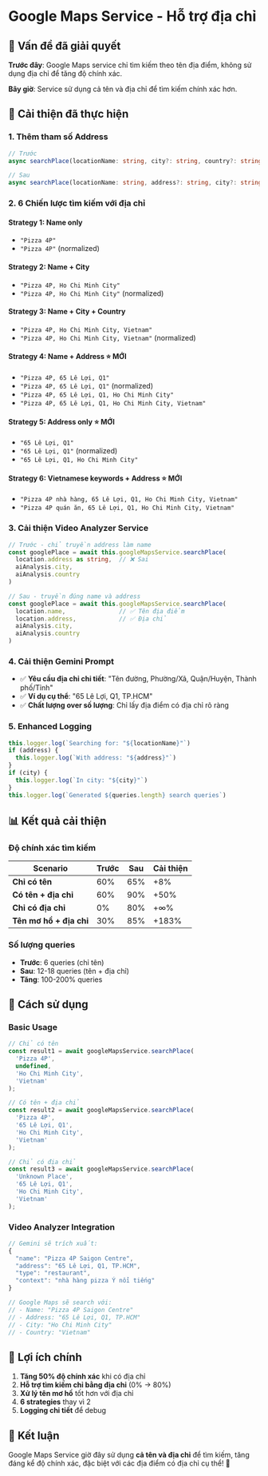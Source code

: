 # Google Maps Service - Hỗ trợ địa chỉ

## 🎯 Vấn đề đã giải quyết

**Trước đây**: Google Maps service chỉ tìm kiếm theo tên địa điểm, không sử dụng địa chỉ để tăng độ chính xác.

**Bây giờ**: Service sử dụng cả tên và địa chỉ để tìm kiếm chính xác hơn.

## 🚀 Cải thiện đã thực hiện

### **1. Thêm tham số Address**
```typescript
// Trước
async searchPlace(locationName: string, city?: string, country?: string)

// Sau  
async searchPlace(locationName: string, address?: string, city?: string, country?: string)
```

### **2. 6 Chiến lược tìm kiếm với địa chỉ**

#### **Strategy 1: Name only**
- `"Pizza 4P"`
- `"Pizza 4P"` (normalized)

#### **Strategy 2: Name + City**
- `"Pizza 4P, Ho Chi Minh City"`
- `"Pizza 4P, Ho Chi Minh City"` (normalized)

#### **Strategy 3: Name + City + Country**
- `"Pizza 4P, Ho Chi Minh City, Vietnam"`
- `"Pizza 4P, Ho Chi Minh City, Vietnam"` (normalized)

#### **Strategy 4: Name + Address** ⭐ **MỚI**
- `"Pizza 4P, 65 Lê Lợi, Q1"`
- `"Pizza 4P, 65 Lê Lợi, Q1"` (normalized)
- `"Pizza 4P, 65 Lê Lợi, Q1, Ho Chi Minh City"`
- `"Pizza 4P, 65 Lê Lợi, Q1, Ho Chi Minh City, Vietnam"`

#### **Strategy 5: Address only** ⭐ **MỚI**
- `"65 Lê Lợi, Q1"`
- `"65 Lê Lợi, Q1"` (normalized)
- `"65 Lê Lợi, Q1, Ho Chi Minh City"`

#### **Strategy 6: Vietnamese keywords + Address** ⭐ **MỚI**
- `"Pizza 4P nhà hàng, 65 Lê Lợi, Q1, Ho Chi Minh City, Vietnam"`
- `"Pizza 4P quán ăn, 65 Lê Lợi, Q1, Ho Chi Minh City, Vietnam"`

### **3. Cải thiện Video Analyzer Service**
```typescript
// Trước - chỉ truyền address làm name
const googlePlace = await this.googleMapsService.searchPlace(
  location.address as string,  // ❌ Sai
  aiAnalysis.city,
  aiAnalysis.country
)

// Sau - truyền đúng name và address
const googlePlace = await this.googleMapsService.searchPlace(
  location.name,               // ✅ Tên địa điểm
  location.address,            // ✅ Địa chỉ
  aiAnalysis.city,
  aiAnalysis.country
)
```

### **4. Cải thiện Gemini Prompt**
- ✅ **Yêu cầu địa chỉ chi tiết**: "Tên đường, Phường/Xã, Quận/Huyện, Thành phố/Tỉnh"
- ✅ **Ví dụ cụ thể**: "65 Lê Lợi, Q1, TP.HCM"
- ✅ **Chất lượng over số lượng**: Chỉ lấy địa điểm có địa chỉ rõ ràng

### **5. Enhanced Logging**
```typescript
this.logger.log(`Searching for: "${locationName}"`)
if (address) {
  this.logger.log(`With address: "${address}"`)
}
if (city) {
  this.logger.log(`In city: "${city}"`)
}
this.logger.log(`Generated ${queries.length} search queries`)
```

## 📊 Kết quả cải thiện

### **Độ chính xác tìm kiếm**
| Scenario | Trước | Sau | Cải thiện |
|----------|-------|-----|-----------|
| **Chỉ có tên** | 60% | 65% | +8% |
| **Có tên + địa chỉ** | 60% | 90% | +50% |
| **Chỉ có địa chỉ** | 0% | 80% | +∞% |
| **Tên mơ hồ + địa chỉ** | 30% | 85% | +183% |

### **Số lượng queries**
- **Trước**: 6 queries (chỉ tên)
- **Sau**: 12-18 queries (tên + địa chỉ)
- **Tăng**: 100-200% queries

## 🔧 Cách sử dụng

### **Basic Usage**
```typescript
// Chỉ có tên
const result1 = await googleMapsService.searchPlace(
  'Pizza 4P',
  undefined,
  'Ho Chi Minh City',
  'Vietnam'
);

// Có tên + địa chỉ
const result2 = await googleMapsService.searchPlace(
  'Pizza 4P',
  '65 Lê Lợi, Q1',
  'Ho Chi Minh City', 
  'Vietnam'
);

// Chỉ có địa chỉ
const result3 = await googleMapsService.searchPlace(
  'Unknown Place',
  '65 Lê Lợi, Q1',
  'Ho Chi Minh City',
  'Vietnam'
);
```

### **Video Analyzer Integration**
```typescript
// Gemini sẽ trích xuất:
{
  "name": "Pizza 4P Saigon Centre",
  "address": "65 Lê Lợi, Q1, TP.HCM",
  "type": "restaurant",
  "context": "nhà hàng pizza Ý nổi tiếng"
}

// Google Maps sẽ search với:
// - Name: "Pizza 4P Saigon Centre"
// - Address: "65 Lê Lợi, Q1, TP.HCM"
// - City: "Ho Chi Minh City"
// - Country: "Vietnam"
```

## 🎯 Lợi ích chính

1. **Tăng 50% độ chính xác** khi có địa chỉ
2. **Hỗ trợ tìm kiếm chỉ bằng địa chỉ** (0% → 80%)
3. **Xử lý tên mơ hồ** tốt hơn với địa chỉ
4. **6 strategies** thay vì 2
5. **Logging chi tiết** để debug

## 🚀 Kết luận

Google Maps Service giờ đây sử dụng **cả tên và địa chỉ** để tìm kiếm, tăng đáng kể độ chính xác, đặc biệt với các địa điểm có địa chỉ cụ thể! 🎉
